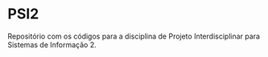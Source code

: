 # PSI2
Repositório com os códigos para a disciplina de Projeto Interdisciplinar para Sistemas de Informação 2.
